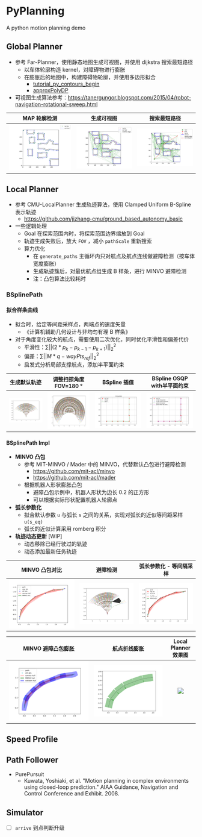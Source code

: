 # PyPlanning

A python motion planning demo

## Global Planner

- 参考 Far-Planner，使用静态地图生成可视图，并使用 dijkstra 搜索最短路径
  - 以车体轮廓构造 kernel，对障碍物进行膨胀
  - 在膨胀后的地图中，构建障碍物轮廓，并使用多边形拟合
    - [tutorial_py_contours_begin](https://docs.opencv.org/4.7.0/d4/d73/tutorial_py_contours_begin.html)
    - [approxPolyDP](https://docs.opencv.org/4.7.0/d3/dc0/group__imgproc__shape.html)
- 可视图生成算法参考：https://tanergungor.blogspot.com/2015/04/robot-navigation-rotational-sweep.html


|              MAP 轮廓检测       |  生成可视图   |  搜索最短路径   |
|:------------------------------:|:---:|:---:|
| ![](fig/map_contours_edge.png) | ![](fig/map_visibility_graph.png)  |  ![](fig/map_visibility_graph_shortest_path.png)   |


## Local Planner

- 参考 CMU-LocalPlanner 生成轨迹算法，使用 Clamped Uniform B-Spline 表示轨迹
  - https://github.com/jizhang-cmu/ground_based_autonomy_basic
- 一些逻辑处理
  - Goal 在探索范围内时，将探索范围边界缩放到 Goal
  - 轨迹生成失败后，放大 `FOV` ，减小 `pathScale` 重新搜索
  - 算力优化
    - 在 `generate_paths` 主循环内只对航点及航点连线做避障检测（按车体宽度膨胀）
    - 生成轨迹簇后，对最优航点组生成 B 样条，进行 MINVO 避障检测
    - 注：凸包算法比较耗时

### BSplinePath

#### 拟合样条曲线

- 拟合时，给定等间距采样点，两端点的速度矢量
  - 《计算机辅助几何设计与非均匀有理 B 样条》
- 对于角度变化较大的航点，需要使用二次优化，同时优化平滑性和偏差代价
  - 平滑性：$\sum||(2*p_k - p_{k-1} - p_{k+1})||_2^2$
  - 偏差：$\sum ||M * q - wayPts_{ref}||_2^2$
  - 启发式分析局部支撑航点，添加半平面约束

|                    生成默认轨迹              |         调整扫掠角度 FOV=180 °               | BSpline 插值|  BSpline OSQP with半平面约束|
|----------------------------------------------|---------------------------------------------|---|---|
| ![](fig/path_generator_bspline_default.png)  | ![](fig/path_generator_bspline_fov_180.png) |![](fig/waypoints_Interpolate.png)|![](fig/waypoints_OSQP_weight_constraint.png)|

#### BSplinePath Impl

- **MINVO 凸包**
  - 参考 MIT-MINVO / Mader 中的 MINVO，代替默认凸包进行避障检测
    - https://github.com/mit-acl/minvo
    - https://github.com/mit-acl/mader
  - 根据机器人形状膨胀凸包
    - 避障凸包示例中，机器人形状为边长 0.2 的正方形
    - 可以根据实际形状配置机器人轮廓点
- **弧长参数化**
  - 拟合默认参数 `u` 与弧长 `s` 之间的关系，实现对弧长的近似等间距采样 `u(s_eq)`
  - 弧长的近似计算采用 romberg 积分
- **轨迹动态更新** [WIP]
  - 动态移除已经行驶过的轨迹
  - 动态添加最新任务轨迹

|                 MINVO 凸包对比        |                    避障检测             |                  弧长参数化 - 等间隔采样                  |
|:-------------------------------------:|:---------------------------------------:|:-----------------------------------------------:|
| ![](fig/bspline_path_convex_hull.png) | ![](fig/path_generator_bspline_obs.png) | ![](fig/bspline_path_convex_hull_param_arc.png) |


|               MINVO 避障凸包膨胀               |            航点折线膨胀                    |       Local Planner 效果图        |
|:----------------------------------------:|:-------------------------------------------:|:------------------------------:|
| ![](fig/bspline_path_collision_hull.png) | ![](fig/path_waypts_polyline_collision.png) | ![](fig/sim_local_planner.gif) |

## Speed Profile

## Path Follower

- PurePursuit
  - Kuwata, Yoshiaki, et al. "Motion planning in complex environments using closed-loop prediction." AIAA Guidance, Navigation and Control Conference and Exhibit. 2008.

## Simulator

- [ ] `arrive` 到点判断升级
